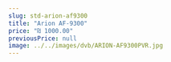```yaml
---
slug: std-arion-af9300
title: "Arion AF-9300"
price: "₪ 1000.00"
previousPrice: null
image: ../../images/dvb/ARION-AF9300PVR.jpg
---
```

